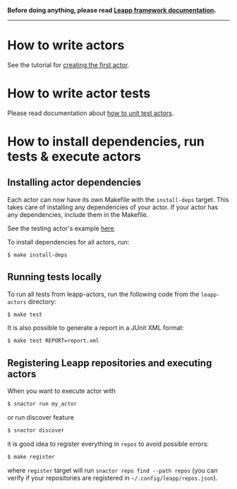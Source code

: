 **Before doing anything, please read
[Leapp framework documentation](https://leapp.readthedocs.io/).**

---

# How to write actors

See the tutorial for [creating the first actor](https://leapp.readthedocs.io/en/latest/first-actor.html).

# How to write actor tests

Please read documentation about [how to unit test actors](https://leapp.readthedocs.io/en/latest/unit-testing.html).

# How to install dependencies, run tests & execute actors

## Installing actor dependencies

Each actor can now have its own Makefile with the `install-deps` target. This
takes care of installing any dependencies of your actor. If your actor has
any dependencies, include them in the Makefile.

See the testing actor's example [here](repos/common/actors/testactor/Makefile).

To install dependencies for all actors, run:

``` bash
$ make install-deps
```

## Running tests locally

To run all tests from leapp-actors, run the following code from
the `leapp-actors` directory:

``` bash
$ make test
```

It is also possible to generate a report in a JUnit XML format:

``` bash
$ make test REPORT=report.xml
```

## Registering Leapp repositories and executing actors

When you want to execute actor with

``` bash
$ snactor run my_actor
```

or run discover feature

``` bash
$ snactor discover
```

it is good idea to register everything in `repos` to avoid possible errors:

```bash
$ make register
```
where `register` target will run `snactor repo find --path repos`
(you can verify if your repositories are registered in
`~/.config/leapp/repos.json`).

